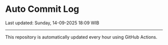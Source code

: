 # Auto Commit Log

Last updated: Sunday, 14-09-2025 18:09 WIB

---

This repository is automatically updated every hour using GitHub Actions.
